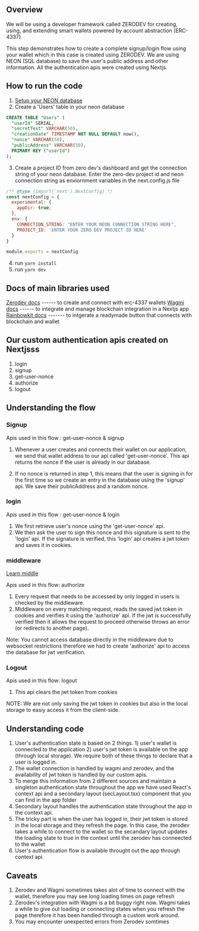## Overview

We will be using a developer framework called ZERODEV for creating, using, and extending smart wallets powered by account abstraction (ERC-4337).

This step demonstrates how to create a complete signup/login flow using your wallet which in this case is created using ZERODEV. We are using NEON (SQL database) to save the user's public address and other information. All the authentication apis were created using Nextjs.

## How to run the code

1. [Setup your NEON database](https://github.com/panaverse/learn-nextjs/tree/main/step12_serverless_databases/relational/step00_raw_helloworld)
2. Create a 'Users' table in your neon database

```sql
CREATE TABLE "Users" (
  "userId" SERIAL,
  "secretText" VARCHAR(50),
  "creationDate" TIMESTAMP NOT NULL DEFAULT now(),
  "nonce" VARCHAR(50),
  "publicAddress" VARCHAR(50),
  PRIMARY KEY ("userId")
);
```

3. Create a project ID from zero dev's dashboard and get the connection string of your neon database. Enter the zero-dev project id and neon connection string as enviornment variables in the next.config.js file

```js
/** @type {import('next').NextConfig} */
const nextConfig = {
  experimental: {
    appDir: true,
  },
  env: {
    CONNECTION_STRING: "ENTER YOUR NEON CONNECTION STRING HERE",
    PROJECT_ID: 'ENTER YOUR ZERO DEV PROJECT ID HERE'
  }
}

module.exports = nextConfig

```

4. run `yarn install`
5. run `yarn dev`

## Docs of main libraries used

[Zerodev docs](https://docs.zerodev.app/) ------ to create and connect with erc-4337 wallets
[Wagmi docs](https://wagmi.sh/) ------ to integrate and manage blockchain integration in a Nextjs app
[Rainbowkit docs](https://www.rainbowkit.com/docs/introduction) ------- to intgerate a readymade button that connects with blockchain and wallet

## Our custom authentication apis created on Nextjsss

1. login
2. signup
3. get-user-nonce
4. authorize
5. logout

## Understanding the flow

### Signup

Apis used in this flow : get-user-nonce & signup

1. Whenever a user creates and connects their wallet on our application, we send that wallet address to our api called 'get-user-nonce'. This api returns the nonce if the user is already in our database.

2. If no nonce is returned in step 1, this means that the user is signing in for the first time so we create an entry in the database using the 'signup' api. We save their publicAddress and a random nonce.

### login

Apis used in this flow : get-user-nonce & login

1. We first retrieve user's nonce using the 'get-user-nonce' api.
2. We then ask the user to sign this nonce and this signature is sent to the 'login' api. If the signature is verified, this 'login' api creates a jwt token and saves it in cookies.

### middleware

[Learn middle](https://github.com/panaverse/learn-nextjs/tree/main/step13_middleware)

Apis used in this flow: authorize

1. Every request that needs to be accessed by only logged in users is checked by the middleware.
2. Middleware on every matching request, reads the saved jwt token in cookies and verifies it using the 'authorize' api. If the jwt is successfully verified then it allows the request to proceed otherwise throws an error (or redirects to another page).

Note: You cannot access database directly in the middleware due to websocket restrictions therefore we had to create 'authorize' api to access the database for jwt verification.

### Logout

Apis used in this flow: logout

1. This api clears the jwt token from cookies

NOTE: We are not only saving the jwt token in cookies but also in the local storage to easiy access it from the client-side.

## Understanding code

1. User's authentication state is based on 2 things. 1) user's wallet is connected to the application 2) user's jwt token is available on the app (through local storage). We require both of these things to declare that a user is logged in.
2. The wallet connection is handled by wagmi and zerodev, and the availability of jwt token is handled by our custom apis.
3. To merge this information from 2 different sources and maintain a singleton authentication state throughout the app we have used React's context api and a secondary layout (secLayout.tsx) component that you can find in the app folder
4. Secondary layout handles the authentication state throughout the app in the context api.
5. The tricky part is when the user has logged in, their jwt token is stored in the local storage and they refresh the page. In this case, the zerodev takes a while to connect to the wallet so the secandary layout updates the loading state to true in the context until the zerodev has conneected to the wallet
6. User's authentication flow is available throught out the app through context api.

## Caveats

1. Zerodev and Wagmi sometimes takes alot of time to connect with the wallet, therefore you may see long loading times on page refresh
2. Zerodev's integration with Wagmi is a bit buggy right now. Wagmi takes a while to give out loading or connecting states when you refresh the page therefore it has been handled through a custom work around.
3. You may encounter unexpected errors from Zerodev somtimes

